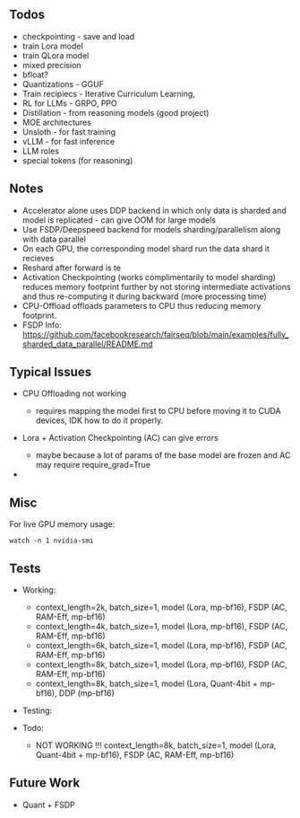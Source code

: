 ## Todos
* checkpointing - save and load
* train Lora model
* train QLora model
* mixed precision
* bfloat?
* Quantizations - GGUF
* Train recipiecs - Iterative Curriculum Learning, 
* RL for LLMs - GRPO, PPO
* Distillation - from reasoning models (good project)
* MOE architectures
* Unsloth - for fast training
* vLLM - for fast inference
* LLM roles 
* special tokens (for reasoning)



## Notes
- Accelerator alone uses DDP backend in which only data is sharded and model is replicated - can give OOM for large models
- Use FSDP/Deepspeed backend for models sharding/parallelism along with data parallel 
- On each GPU, the corresponding model shard run the data shard it recieves
- Reshard after forward is te
- Activation Checkpointing (works complimentarily to model sharding) reduces memory footprint further by not 
    storing intermediate activations and thus re-computing it during backward (more processing time)
- CPU-Offload offloads parameters to CPU thus reducing memory footprint.
- FSDP Info: https://github.com/facebookresearch/fairseq/blob/main/examples/fully_sharded_data_parallel/README.md



## Typical Issues

- CPU Offloading not working 
    - requires mapping the model first to CPU before moving it to CUDA devices, IDK how to do it properly.

- Lora + Activation Checkpointing (AC) can give errors 
    - maybe because a lot of params of the base model are frozen and AC may require require_grad=True

- 

## Misc
For live GPU memory usage:
```
watch -n 1 nvidia-smi
```

## Tests

- Working:
    - context_length=2k, batch_size=1, model (Lora, mp-bf16), FSDP (AC, RAM-Eff, mp-bf16)
    - context_length=4k, batch_size=1, model (Lora, mp-bf16), FSDP (AC, RAM-Eff, mp-bf16)
    - context_length=6k, batch_size=1, model (Lora, mp-bf16), FSDP (AC, RAM-Eff, mp-bf16)
    - context_length=8k, batch_size=1, model (Lora, mp-bf16), FSDP (AC, RAM-Eff, mp-bf16)
    - context_length=8k, batch_size=1, model (Lora, Quant-4bit + mp-bf16), DDP (mp-bf16)

- Testing:

- Todo:
    - NOT WORKING !!! context_length=8k, batch_size=1, model (Lora, Quant-4bit + mp-bf16), FSDP (AC, RAM-Eff, mp-bf16)



## Future Work
- Quant + FSDP 
